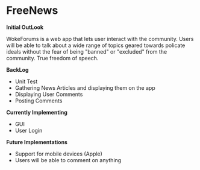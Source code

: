 # FreeNews

**Initial OutLook**

WokeForums is a web app that lets user interact with the community. Users will be able to talk about a wide range of topics geared towards policate ideals without the fear of being "banned" or "excluded" from the community. True freedom of speech. 
 
**BackLog**

* Unit Test
* Gathering News Articles and displaying them on the app
* Displaying User Comments
* Posting Comments

**Currently Implementing**

* GUI
* User Login

**Future Implementations**

* Support for mobile devices (Apple)
* Users will be able to comment on anything 









